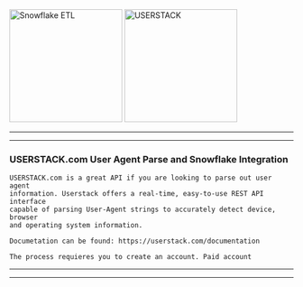 <img src="https://external-content.duckduckgo.com/iu/?u=https%3A%2F%2Fwww.netguru.com%2Fhs-fs%2Fhubfs%2FSnowflake%2520logo.jpg%3Fwidth%3D653%26name%3DSnowflake%2520logo.jpg&f=1&nofb=1" alt="Snowflake ETL" title="Snowflake ETL" width="200">

<img src="https://designshack.net/wp-content/uploads/userstack-368x246.png" alt="USERSTACK" title="USERSTACK image" width="200">


______________________________________________________________________
______________________________________________________________________
### USERSTACK.com User Agent Parse and Snowflake Integration
```
USERSTACK.com is a great API if you are looking to parse out user agent
information. Userstack offers a real-time, easy-to-use REST API interface 
capable of parsing User-Agent strings to accurately detect device, browser 
and operating system information.

Documetation can be found: https://userstack.com/documentation

The process requieres you to create an account. Paid account 

```
______________________________________________________________________
______________________________________________________________________
